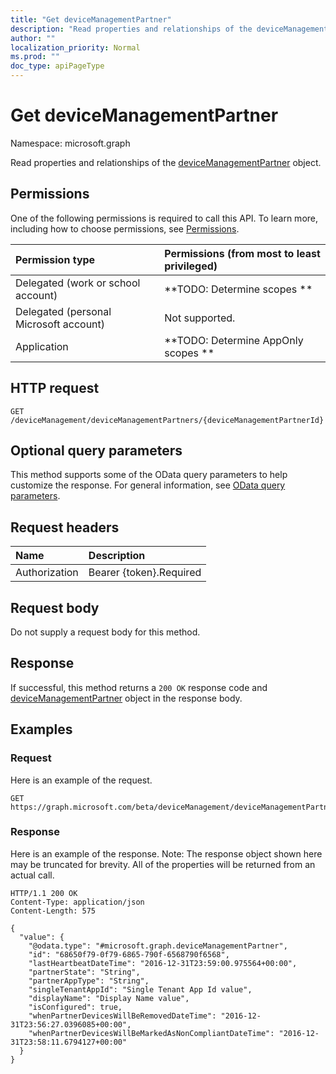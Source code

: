```yaml
---
title: "Get deviceManagementPartner"
description: "Read properties and relationships of the deviceManagementPartner object."
author: ""
localization_priority: Normal
ms.prod: ""
doc_type: apiPageType
---
```


# Get deviceManagementPartner

Namespace: microsoft.graph

Read properties and relationships of the [deviceManagementPartner](../resources/devicemanagementpartner.md) object.

## Permissions
One of the following permissions is required to call this API. To learn more, including how to choose permissions, see [Permissions](/concepts/permissions-reference.md).

|Permission type|Permissions (from most to least privileged)|
|:---|:---|
|Delegated (work or school account)|**TODO: Determine scopes **|
|Delegated (personal Microsoft account)|Not supported.|
|Application|**TODO: Determine AppOnly scopes **|

## HTTP request
<!-- {
  "blockType": "ignored"
}
-->
``` http
GET /deviceManagement/deviceManagementPartners/{deviceManagementPartnerId}
```

## Optional query parameters
This method supports some of the OData query parameters to help customize the response. For general information, see [OData query parameters](/graph/query-parameters).

## Request headers
|Name|Description|
|:---|:---|
|Authorization|Bearer {token}.Required|

## Request body
Do not supply a request body for this method.

## Response
If successful, this method returns a `200 OK` response code and [deviceManagementPartner](../resources/devicemanagementpartner.md) object in the response body.

## Examples

### Request
Here is an example of the request.
<!-- {
  "blockType": "request",
  "name": "get_devicemanagementpartner"
}
-->
``` http
GET https://graph.microsoft.com/beta/deviceManagement/deviceManagementPartners/{deviceManagementPartnerId}
```

### Response
Here is an example of the response. Note: The response object shown here may be truncated for brevity. All of the properties will be returned from an actual call.
<!-- {
  "blockType": "response",
  "truncated": true,
  "@odata.type": "microsoft.graph.deviceManagementPartner"
}
-->
``` http
HTTP/1.1 200 OK
Content-Type: application/json
Content-Length: 575

{
  "value": {
    "@odata.type": "#microsoft.graph.deviceManagementPartner",
    "id": "68650f79-0f79-6865-790f-6568790f6568",
    "lastHeartbeatDateTime": "2016-12-31T23:59:00.975564+00:00",
    "partnerState": "String",
    "partnerAppType": "String",
    "singleTenantAppId": "Single Tenant App Id value",
    "displayName": "Display Name value",
    "isConfigured": true,
    "whenPartnerDevicesWillBeRemovedDateTime": "2016-12-31T23:56:27.0396085+00:00",
    "whenPartnerDevicesWillBeMarkedAsNonCompliantDateTime": "2016-12-31T23:58:11.6794127+00:00"
  }
}
```

